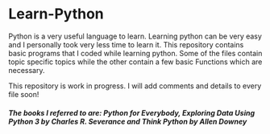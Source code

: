 # Learn-Python

Python is a very useful language to learn. Learning python can be very easy and I personally took very less time to learn it. This repository contains basic programs that I coded while learning python. Some of the files contain topic specific topics while the other contain a few basic Functions which are necessary.

This repository is work in progress. I will add comments and details to every file soon!

##### The books I referred to are: Python for Everybody, Exploring Data Using Python 3 by Charles R. Severance and Think Python by Allen Downey
